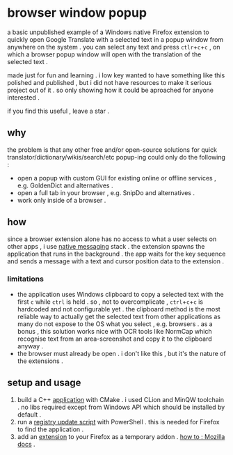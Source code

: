 # browser window popup

a basic unpublished example of a Windows native Firefox extension to quickly open Google Translate with a selected text in a popup window from anywhere on the system . you can select any text and press `ctlr`+`c`+`c` , on which a browser popup window will open with the translation of the selected text .

made just for fun and learning . i low key wanted to have something like this polished and published , but i did not have resources to make it serious project out of it . so only showing how it could be aproached for anyone interested . 

if you find this useful , leave a star .


## why

the problem is that any other free and/or open-source solutions for quick translator/dictionary/wikis/search/etc popup-ing could only do the following :

- open a popup with custom GUI for existing online or offline services , e.g. GoldenDict and alternatives .
- open a full tab in your browser , e.g. SnipDo and alternatives .
- work only inside of a browser .


## how

since a browser extension alone has no access to what a user selects on other apps , i use [native messaging][msg] stack .
the extension spawns the application that runs in the background . the app waits for the key sequence and sends a message with a text and cursor position data to the extension .


### limitations

- the application uses Windows clipboard to copy a selected text with the first `c` while `ctrl` is held . so , not to overcomplicate , `ctrl`+`c`+`c` is hardcoded and not configurable yet . the clipboard method is the most reliable way to actually get the selected text from other applications as many do not expose to the OS what you select , e.g. browsers . as a bonus , this solution works nice with OCR tools like NormCap which recognise text from an area-screenshot and copy it to the clipboard anyway .
- the browser must already be open . i don't like this , but it's the nature of the extensions .


## setup and usage

1. build a C++ [application][app] with CMake . i used CLion and MinQW toolchain . no libs required except from Windows API which should be installed by default .
2. run a [registry update script][reg] with PowerShell . this is needed for Firefox to find the application .
3. add an [extension][ext] to your Firefox as a temporary addon . [how to : Mozilla docs][mdn] .


[app]: application/
[ext]: extension/
[reg]: application/registry_update.ps1
[mdn]: https://developer.mozilla.org/en-US/docs/Mozilla/Add-ons/WebExtensions/Your_first_WebExtension#trying_it_out
[msg]: https://developer.mozilla.org/en-US/docs/Mozilla/Add-ons/WebExtensions/Native_messaging